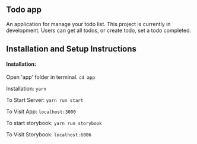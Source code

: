 ## Todo app

An application for manage your todo list.
This project is currently in development. Users can get all todos, or create todo, set a todo completed.

## Installation and Setup Instructions

#### Installation:

Open 'app' folder in terminal.
`cd app`

Installation:
`yarn`

To Start Server:
`yarn run start`

To Visit App:
`localhost:3000`

To start storybook:
`yarn run storybook`

To Visit Storybook:
`localhost:6006`
